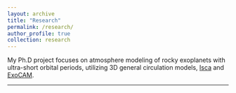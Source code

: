 ```yaml
---
layout: archive
title: "Research"
permalink: /research/
author_profile: true
collection: research
---
```


My Ph.D project focuses on atmosphere modeling of rocky exoplanets with ultra-short orbital periods, utilizing 3D general circulation models, <a href="execlim.github.io/Isca/">Isca</a> and <a href="https://github.com/storyofthewolf/ExoCAM">ExoCAM</a>.

<hr>
